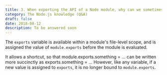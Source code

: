 ```yaml
---
title: 3. When exporting the API of a Node module, why can we sometimes use exports and other times we have to use module.exports?
category: The Node.js knowledge (Q&A)
draft: false
date: 2018-08-12
description: To be answered soon
---
```


The `exports` variable is available within a module's file-level scope, and is assigned the value of `module.exports` before the module is evaluated.

It allows a shortcut, so that module.exports.something = ... can be written more succinctly as exports.something = ... However, like any variable, if a new value is assigned to `exports`, it is no longer bound to `module.exports`.

